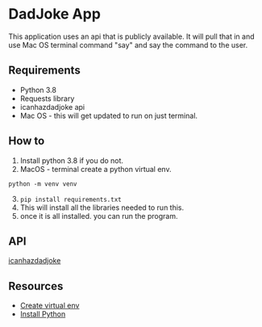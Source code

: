 # DadJoke App

This application uses an api that is publicly available. It will pull that in and use Mac OS terminal command "say" and say the command to the user. 

## Requirements
* Python 3.8
* Requests library
* icanhazdadjoke api
* Mac OS  - this will get updated to run on just terminal.


## How to 
1. Install python 3.8 if you do not. 
2.  MacOS - terminal create a python virtual env. 

```
python -m venv venv
```

3. `pip install requirements.txt`
4. This will install all the libraries needed to run this. 
5. once it is all installed. you can run the program. 


## API
[icanhazdadjoke](https://icanhazdadjoke.com/api)



## Resources
* [Create virtual env](https://packaging.python.org/guides/installing-using-pip-and-virtual-environments/#creating-a-virtual-environment)
* [Install Python](https://www.python.org)
